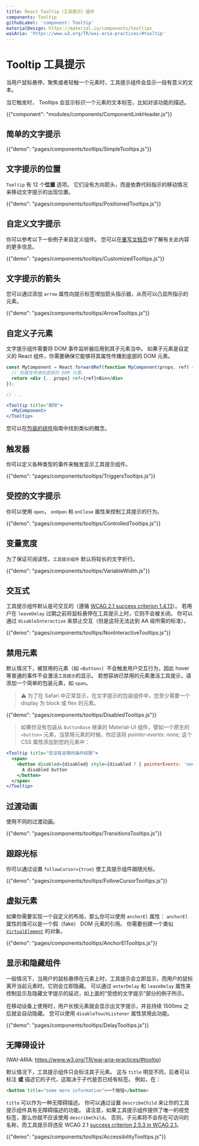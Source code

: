 ```yaml
---
title: React Tooltip（工具提示）组件
components: Tooltip
githubLabel: 'component: Tooltip'
materialDesign: https://material.io/components/tooltips
waiAria: 'https://www.w3.org/TR/wai-aria-practices/#tooltip'
---
```


# Tooltip 工具提示

<p class="description">当用户鼠标悬停，聚焦或者轻触一个元素时，工具提示组件会显示一段有意义的文本。</p>

当它触发时， Tooltips 会显示标识一个元素的文本标签，比如对该功能的描述。

{{"component": "modules/components/ComponentLinkHeader.js"}}

## 简单的文字提示

{{"demo": "pages/components/tooltips/SimpleTooltips.js"}}

## 文字提示的位置

`Tooltip` 有 12 个**位置** 选项。 它们没有方向箭头，而是依靠代码指示的移动情况来移动文字提示的出现位置。

{{"demo": "pages/components/tooltips/PositionedTooltips.js"}}

## 自定义文字提示

你可以参考以下一些例子来自定义组件。 您可以在[重写文档页](/customization/components/)中了解有关此内容的更多信息。

{{"demo": "pages/components/tooltips/CustomizedTooltips.js"}}

## 文字提示的箭头

您可以通过添加 `arrow` 属性向提示标签增加箭头指示器，从而可以凸显所指示的元素。

{{"demo": "pages/components/tooltips/ArrowTooltips.js"}}

## 自定义子元素

文字提示组件需要将 DOM 事件监听器应用到其子元素当中。 如果子元素是自定义的 React 组件，你需要确保它能够将其属性传播到底部的 DOM 元素。

```jsx
const MyComponent = React.forwardRef(function MyComponent(props, ref) {
  // 将属性传递给底部的 DOM 元素。
  return <div {...props} ref={ref}>Bin</div>
});

// ...

<Tooltip title="删除">
  <MyComponent>
</Tooltip>
```

您可以在[包装的组件](/guides/composition/#wrapping-components)指南中找到类似的概念。

## 触发器

你可以定义各种类型的事件来触发显示工具提示组件。

{{"demo": "pages/components/tooltips/TriggersTooltips.js"}}

## 受控的文字提示

你可以使用 `open`， `onOpen` 和 `onClose` 属性来控制工具提示的行为。

{{"demo": "pages/components/tooltips/ControlledTooltips.js"}}

## 变量宽度

为了保证可阅读性，`工具提示组件` 默认将较长的文字折行。

{{"demo": "pages/components/tooltips/VariableWidth.js"}}

## 交互式

工具提示组件默认是可交互的（遵循 [WCAG 2.1 success criterion 1.4.13](https://www.w3.org/TR/WCAG21/#content-on-hover-or-focus)）。 若用户在 `leaveDelay` 过期之前将鼠标悬停在工具提示上时，它则不会被关闭。 你可以通过 `disableInteractive` 来禁止交互（但是这将无法达到 AA 级所需的标准）。

{{"demo": "pages/components/tooltips/NonInteractiveTooltips.js"}}

## 禁用元素

默认情况下，被禁用的元素（如 `<Button>`）不会触发用户交互行为，因此 hover 等普通的事件不会激活`工具提示`的显示。 若想容纳已禁用的元素激活工具提示，请添加一个简单的包装元素，如 `span`。

> ⚠️  为了在 Safari 中正常显示，在文字提示的包装组件中，您至少需要一个 display 为 block 或 flex 的元素。

{{"demo": "pages/components/tooltips/DisabledTooltips.js"}}

> 如果你没有包装从 `ButtonBase` 继承的 Material-UI 组件，譬如一个原生的 `<button>` 元素，当禁用元素的时候，你应该将 _pointer-events: none;_ 这个CSS 属性添加到您的元素中：

```jsx
<Tooltip title="您没有足够的操作权限">
  <span>
    <button disabled={disabled} style={disabled ? { pointerEvents: 'none' } : {}}>
      A disabled button
    </button>
  </span>
</Tooltip>
```

## 过渡动画

使用不同的过渡动画。

{{"demo": "pages/components/tooltips/TransitionsTooltips.js"}}

## 跟踪光标

你可以通过设置 `followCursor={true}` 使工具提示组件跟随光标。

{{"demo": "pages/components/tooltips/FollowCursorTooltips.js"}}

## 虚拟元素

如果你需要实现一个自定义的布局，那么你可以使用 `anchorEl` 属性： `anchorEl` 属性的值可以是一个假（fake） DOM 元素的引用。 你需要创建一个类似 [`VirtualElement`](https://popper.js.org/docs/v2/virtual-elements/) 的对象。

{{"demo": "pages/components/tooltips/AnchorElTooltips.js"}}

## 显示和隐藏组件

一般情况下，当用户的鼠标悬停在元素上时，工具提示会立即显示，而用户的鼠标离开当前元素时，它则会立即隐藏。 可以通过 `enterDelay` 和 `leaveDelay` 属性来控制显示及隐藏文字提示的延迟，如上面的"受控的文字提示"部分的例子所示。

在移动设备上使用时，用户长按元素就会显示出文字提示，并且持续 1500ms 之后就会自动隐藏。 您可以使用 `disableTouchListener` 属性禁用此功能。

{{"demo": "pages/components/tooltips/DelayTooltips.js"}}

## 无障碍设计

(WAI-ARIA: https://www.w3.org/TR/wai-aria-practices/#tooltip)

默认情况下，工具提示组件只会标注其子元素。 这与 `title` 明显不同，后者可以标注 **或** 描述它的子代，这取决于子代是否已经有标签。 例如，在：

```html
<button title="some more information">一个按钮</button>
```

`title` 可以作为一种无障碍描述。 你可以通过设置 `describeChild` 来让你的工具提示组件具有无障碍描述的功能。 请注意，如果工具提示组件提供了唯一的视觉标签，那么你就不应该使用 `describeChild`。 否则，子元素将不会存在可访问的名称，而工具提示将违反 WCAG 2.1 [success criterion 2.5.3 in WCAG 2.1](https://www.w3.org/WAI/WCAG21/Understanding/label-in-name.html)。

{{"demo": "pages/components/tooltips/AccessibilityTooltips.js"}}
